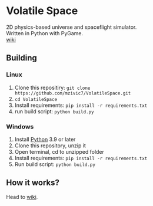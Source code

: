 # Volatile Space
2D physics-based universe and spaceflight simulator.  
Written in Python with PyGame.  
[wiki](documentation/wiki.md)

## Building
### Linux
1. Clone this repositiry: `git clone https://github.com/mzivic7/VolatileSpace.git`
2. `cd VolatileSpace`
3. Install requirements: `pip install -r requirements.txt`
4. run build script: `python build.py`

### Windows
1. Install [Python](https://www.python.org/) 3.9 or later
2. Clone this repository, unzip it
3. Open terminal, cd to unzipped folder
4. Install requirements: `pip install -r requirements.txt`
5. Run build script: `python build.py`

## How it works?
Head to [wiki](documentation/wiki.md).  

